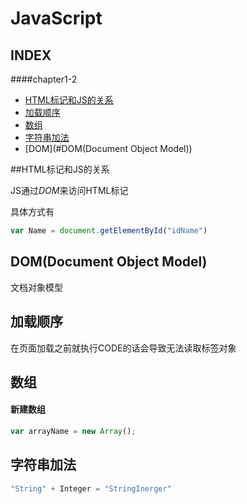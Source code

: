 # JavaScript 

## INDEX

####chapter1-2

- [HTML标记和JS的关系](#HTML标记和JS的关系)
- [加载顺序](#加载顺序)
- [数组](#数组)
- [字符串加法](字符串加法)
- [DOM](#DOM(Document Object Model))











##HTML标记和JS的关系

JS通过*DOM*来访问HTML标记

具体方式有

```javascript
var Name = document.getElementById("idName")

```





## DOM(Document Object Model)

文档对象模型

## 加载顺序

在页面加载之前就执行CODE的话会导致无法读取标签对象



## 数组

#### 新建数组 

```javascript
var arrayName = new Array();

```

## 字符串加法



```javascript
"String" + Integer = "StringInerger"

```









